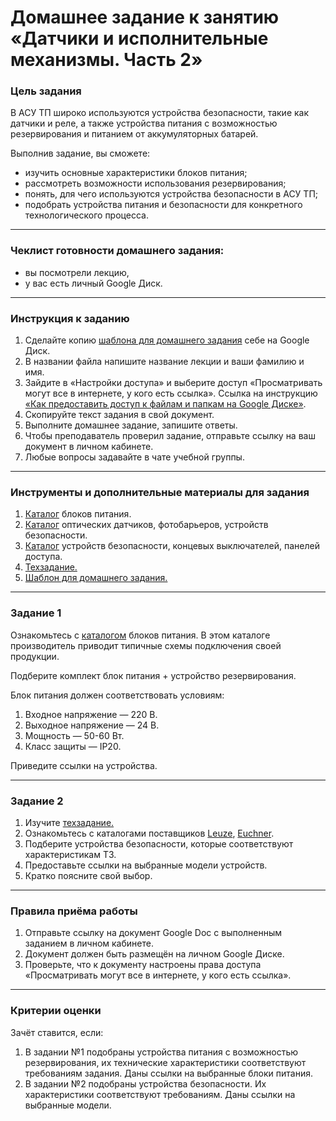 # Домашнее задание к занятию «Датчики и исполнительные механизмы. Часть 2»### Цель заданияВ АСУ ТП широко используются устройства безопасности, такие как датчики и реле, а также устройства питания с возможностью резервирования и питанием от аккумуляторных батарей.Выполнив задание, вы сможете:- изучить основные характеристики блоков питания;- рассмотреть возможности использования резервирования;- понять, для чего используются устройства безопасности в АСУ ТП;- подобрать устройства питания и безопасности для конкретного технологического процесса.------### Чеклист готовности домашнего задания:- вы посмотрели лекцию,- у вас есть личный Google Диск.------### Инструкция к заданию1. Сделайте копию [шаблона для домашнего задания](https://docs.google.com/document/d/1DBm40bFEv5lEkbDUZaM7td6fIV0xDqvstCovWVoxZdA/edit?usp=sharing) себе на Google Диск.2. В названии файла напишите название лекции и ваши фамилию и имя.3. Зайдите в «Настройки доступа» и выберите доступ «Просматривать могут все в интернете, у кого есть ссылка». Ссылка на инструкцию [«Как предоставить доступ к файлам и папкам на Google Диске»](https://support.google.com/docs/answer/2494822?hl=ru&co=GENIE.Platform%3DDesktop).4. Скопируйте текст задания в свой документ.5. Выполните домашнее задание, запишите ответы.6. Чтобы преподаватель проверил задание, отправьте ссылку на ваш документ в личном кабинете.7. Любые вопросы задавайте в чате учебной группы.------### Инструменты и дополнительные материалы для задания1. [Каталог](https://owen.ru/ "Каталог OWEN") блоков питания.2. [Каталог](https://leuze.ru/ "Каталог LEUZE") оптических датчиков, фотобарьеров, устройств безопасности.2. [Каталог](https://rumatika.ru/catalog/euchner/mnogofunkcionalnaya-kalitka-mgb "Каталог EUCHNER") устройств безопасности, концевых выключателей, панелей доступа. 3. [Техзадание.](https://docs.google.com/document/d/1JViB42ldJxdsu4Jjn5vhJJIEsWHYM4DKEJGHLvhWQ98/edit?usp=sharing "Техзадание")4. [Шаблон для домашнего задания.](https://docs.google.com/document/d/1DBm40bFEv5lEkbDUZaM7td6fIV0xDqvstCovWVoxZdA/edit?usp=sharing) ------### Задание 1Ознакомьтесь с [каталогом](https://owen.ru/ "Каталог OWEN") блоков питания. В этом каталоге производитель приводит типичные схемы подключения своей продукции.Подберите комплект блок питания + устройство резервирования.Блок питания должен соответствовать условиям: 1. Входное напряжение — 220 В. 2. Выходное напряжение — 24 В. 3. Мощность — 50-60 Вт. 4. Класс защиты — IP20.  Приведите ссылки на устройства.------### Задание 21. Изучите [техзадание.](https://docs.google.com/document/d/1JViB42ldJxdsu4Jjn5vhJJIEsWHYM4DKEJGHLvhWQ98/edit?usp=sharing "Техзадание")2. Ознакомьтесь с каталогами поставщиков [Leuze](https://leuze.ru/ "Каталог LEUZE"), [Euchner](https://rumatika.ru/catalog/euchner/mnogofunkcionalnaya-kalitka-mgb "Каталог EUCHNER").3. Подберите устройства безопасности, которые соответствуют характеристикам ТЗ.4. Предоставьте ссылки на выбранные модели устройств.5. Кратко поясните свой выбор.------### Правила приёма работы1. Отправьте ссылку на документ Google Doc с выполненным заданием в личном кабинете.2. Документ должен быть размещён на личном Google Диске.3. Проверьте, что к документу настроены права доступа «Просматривать могут все в интернете, у кого есть ссылка».------### Критерии оценкиЗачёт ставится, если:1. В задании №1 подобраны устройства питания с возможностью резервирования, их технические характеристики соответствуют требованиям задания. Даны ссылки на выбранные блоки питания.2. В задании №2 подобраны устройства безопасности. Их характеристики соответствуют требованиям. Даны ссылки на выбранные модели.